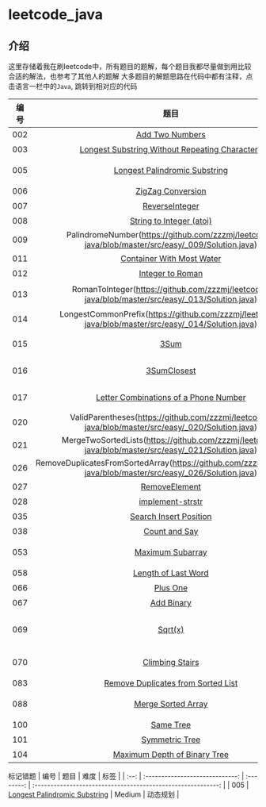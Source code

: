 # leetcode_java



## 介绍

这里存储着我在刷leetcode中，所有题目的题解，每个题目我都尽量做到用比较合适的解法，也参考了其他人的题解
大多题目的解题思路在代码中都有注释，点击语言一栏中的`Java`, 跳转到相对应的代码

|  编号  |              题目              | 难度 |                             标签                             |
| :--: | :-----------------------------: | :--------: | :----------------------------------------------------------: |
| 002  | [Add Two Numbers](https://github.com/zzzmj/leetcode-java/blob/master/src/medium/_002/Solution.java)   |    Medium    | 链表 |
| 003  | [Longest Substring Without Repeating Characters](https://github.com/zzzmj/leetcode-java/blob/master/src/medium/_003/Solution.java)   |    Medium     | 双指针 |
| 005  | [Longest Palindromic Substring](https://github.com/zzzmj/leetcode-java/blob/master/src/medium/_005/Solution.java)   |    Medium     | 动态规划 |
| 006  | [ZigZag Conversion](https://github.com/zzzmj/leetcode-java/blob/master/src/medium/_006/Solution.java)   |    Medium    | 字符串 |
| 007  |       [ReverseInteger](https://github.com/zzzmj/leetcode-java/blob/master/src/easy/_007/Solution.java)       |    Easy    |  数学 |
| 008  | [String to Integer (atoi)](https://github.com/zzzmj/leetcode-java/blob/master/src/medium/_008/Solution.java)   |    Medium      | 字符串 |
| 009  |      PalindromeNumber(https://github.com/zzzmj/leetcode-java/blob/master/src/easy/_009/Solution.java)       |    Easy    |   数学 |
| 011  | [Container With Most Water](https://github.com/zzzmj/leetcode-java/blob/master/src/medium/_011/Solution.java)   |    Medium    | 双指针 |
| 012  | [Integer to Roman](https://github.com/zzzmj/leetcode-java/blob/master/src/medium/_012/Solution.java)   |    Medium    |   字符串 |
| 013  |         RomanToInteger(https://github.com/zzzmj/leetcode-java/blob/master/src/easy/_013/Solution.java)          |    Easy    |  Map，字符串 |
| 014  |       LongestCommonPrefix(https://github.com/zzzmj/leetcode-java/blob/master/src/easy/_014/Solution.java)       |    Easy    |  字符串 |
| 015  | [3Sum](https://github.com/zzzmj/leetcode-java/blob/master/src/medium/_015/Solution.java)   |    Medium    | 数组, 双指针 |
| 016  | [3SumClosest](https://github.com/zzzmj/leetcode-java/blob/master/src/medium/_016/Solution.java)   |    Medium    | 数组, 双指针 |
| 017  | [Letter Combinations of a Phone Number](https://github.com/zzzmj/leetcode-java/blob/master/src/medium/_017/Solution.java)   |    Medium  | 回溯, 队列 |
| 020  |        ValidParentheses(https://github.com/zzzmj/leetcode-java/blob/master/src/easy/_020/Solution.java)         |    Easy    |  栈 |
| 021  |       MergeTwoSortedLists(https://github.com/zzzmj/leetcode-java/blob/master/src/easy/_021/Solution.java)       |    Easy    |  链表 |
| 026  | RemoveDuplicatesFromSortedArray(https://github.com/zzzmj/leetcode-java/blob/master/src/easy/_026/Solution.java) |    Easy    | 双指针 |
| 027  | [RemoveElement](https://github.com/zzzmj/leetcode-java/blob/master/src/easy/_027/Solution.java) |    Easy    |  双指针 |
| 028  | [implement-strstr](https://github.com/zzzmj/leetcode-java/blob/master/src/easy/_028/Solution.java) |    Easy   | 字符串 |
| 035  | [Search Insert Position](https://github.com/zzzmj/leetcode-java/blob/master/src/easy/_035/Solution.java) |    Easy    |  数学 |
| 038  | [Count and Say](https://github.com/zzzmj/leetcode-java/blob/master/src/easy/_038/Solution.java) |    Easy    | 数学 |
| 053  | [Maximum Subarray](https://github.com/zzzmj/leetcode-java/blob/master/src/easy/_053/Solution.java) |    Easy    |  动态规划 |
| 058  | [Length of Last Word](https://github.com/zzzmj/leetcode-java/blob/master/src/easy/_058/Solution.java) |    Easy    |  字符串 |
| 066  | [Plus One](https://github.com/zzzmj/leetcode-java/blob/master/src/easy/_066/Solution.java) |    Easy    | 数学 |
| 067  | [Add Binary](https://github.com/zzzmj/leetcode-java/blob/master/src/easy/_067/Solution.java) |    Easy    |  字符串 |
| 069  | [Sqrt(x)](https://github.com/zzzmj/leetcode-java/blob/master/src/easy/_069/Solution.java) |    Easy    |  数学，二分查找 |
| 070  | [Climbing Stairs](https://github.com/zzzmj/leetcode-java/blob/master/src/easy/_070/Solution.java) |    Easy    |  动态规划 |
| 083  | [Remove Duplicates from Sorted List](https://github.com/zzzmj/leetcode-java/blob/master/src/easy/_083/Solution.java) |    Easy    |  链表 |
| 088  | [Merge Sorted Array](https://github.com/zzzmj/leetcode-java/blob/master/src/easy/_088/Solution.java) |    Easy    |  数组，双指针 |
| 100  | [Same Tree](https://github.com/zzzmj/leetcode-java/blob/master/src/easy/_100/Solution.java) |    Easy    |  树 |
| 101  | [Symmetric Tree](https://github.com/zzzmj/leetcode-java/blob/master/src/easy/_101/Solution.java) |    Easy    |  树 |
| 104  | [Maximum Depth of Binary Tree](https://github.com/zzzmj/leetcode-java/blob/master/src/easy/_104/Solution.java) |    Easy    |  树 |

标记错题
|  编号  |              题目              | 难度 |                             标签                             |
| :--: | :-----------------------------: | :--------: | :----------------------------------------------------------: |
| 005  | [Longest Palindromic Substring](https://github.com/zzzmj/leetcode-java/blob/master/src/medium/_005/Solution.java)   |    Medium     | 动态规划 |
